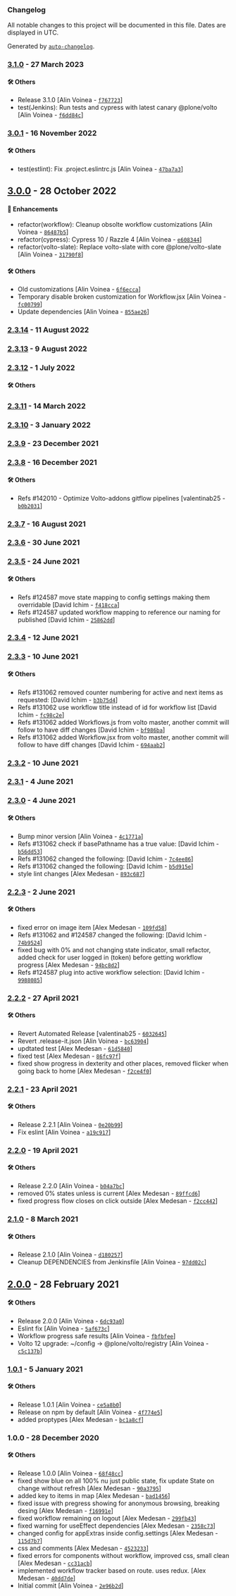 ### Changelog

All notable changes to this project will be documented in this file. Dates are displayed in UTC.

Generated by [`auto-changelog`](https://github.com/CookPete/auto-changelog).

### [3.1.0](https://github.com/eea/volto-workflow-progress/compare/3.0.1...3.1.0) - 27 March 2023

#### :hammer_and_wrench: Others

- Release 3.1.0 [Alin Voinea - [`f767723`](https://github.com/eea/volto-workflow-progress/commit/f7677233d28e2493a1aeba60afea121fee01a2bf)]
- test(Jenkins): Run tests and cypress with latest canary @plone/volto [Alin Voinea - [`f6dd84c`](https://github.com/eea/volto-workflow-progress/commit/f6dd84c8b73abcfb9c0c9d0884abb4e2e3d424f7)]
### [3.0.1](https://github.com/eea/volto-workflow-progress/compare/3.0.0...3.0.1) - 16 November 2022

#### :hammer_and_wrench: Others

- test(estlint): Fix .project.eslintrc.js [Alin Voinea - [`47ba7a3`](https://github.com/eea/volto-workflow-progress/commit/47ba7a3debdcf32586a2a1959b4950e46ce19f8e)]
## [3.0.0](https://github.com/eea/volto-workflow-progress/compare/2.3.14...3.0.0) - 28 October 2022

#### :nail_care: Enhancements

- refactor(workflow): Cleanup obsolte workflow customizations [Alin Voinea - [`86487b5`](https://github.com/eea/volto-workflow-progress/commit/86487b59f77ea943ae5f740d9f97721f1054a744)]
- refactor(cypress): Cypress 10 / Razzle 4 [Alin Voinea - [`e608344`](https://github.com/eea/volto-workflow-progress/commit/e608344194c678cc73cecd44e20e5913980fb5c3)]
- refactor(volto-slate): Replace volto-slate with core @plone/volto-slate [Alin Voinea - [`31790f8`](https://github.com/eea/volto-workflow-progress/commit/31790f80196d5336da54fd8a4b464d003e080622)]

#### :hammer_and_wrench: Others

- Old customizations [Alin Voinea - [`6f6ecca`](https://github.com/eea/volto-workflow-progress/commit/6f6eccab9f1fd9b705c36700f57a00c892a21141)]
- Temporary disable broken customization for Workflow.jsx [Alin Voinea - [`fc00799`](https://github.com/eea/volto-workflow-progress/commit/fc007997d1c43a0502eab7f39a0dbc83dc77229b)]
- Update dependencies [Alin Voinea - [`855ae26`](https://github.com/eea/volto-workflow-progress/commit/855ae26e1dad988500f8ec73386ae7405b6ba585)]
### [2.3.14](https://github.com/eea/volto-workflow-progress/compare/2.3.13...2.3.14) - 11 August 2022

### [2.3.13](https://github.com/eea/volto-workflow-progress/compare/2.3.12...2.3.13) - 9 August 2022

### [2.3.12](https://github.com/eea/volto-workflow-progress/compare/2.3.11...2.3.12) - 1 July 2022

#### :hammer_and_wrench: Others

### [2.3.11](https://github.com/eea/volto-workflow-progress/compare/2.3.10...2.3.11) - 14 March 2022

### [2.3.10](https://github.com/eea/volto-workflow-progress/compare/2.3.9...2.3.10) - 3 January 2022

### [2.3.9](https://github.com/eea/volto-workflow-progress/compare/2.3.8...2.3.9) - 23 December 2021

### [2.3.8](https://github.com/eea/volto-workflow-progress/compare/2.3.7...2.3.8) - 16 December 2021

#### :hammer_and_wrench: Others

- Refs #142010 - Optimize Volto-addons gitflow pipelines [valentinab25 - [`b0b2031`](https://github.com/eea/volto-workflow-progress/commit/b0b203187598ae8a35108576f8f876e6502d93aa)]
### [2.3.7](https://github.com/eea/volto-workflow-progress/compare/2.3.6...2.3.7) - 16 August 2021

### [2.3.6](https://github.com/eea/volto-workflow-progress/compare/2.3.5...2.3.6) - 30 June 2021

### [2.3.5](https://github.com/eea/volto-workflow-progress/compare/2.3.4...2.3.5) - 24 June 2021

#### :hammer_and_wrench: Others

- Refs #124587 move state mapping to config settings making them overridable [David Ichim - [`f418cca`](https://github.com/eea/volto-workflow-progress/commit/f418ccafb0f2579dab2e9c9434385ac935fa4ac6)]
- Refs #124587 updated workflow mapping to reference our naming for published [David Ichim - [`25862dd`](https://github.com/eea/volto-workflow-progress/commit/25862ddf445562a07cb882e3c8e059996178df62)]
### [2.3.4](https://github.com/eea/volto-workflow-progress/compare/2.3.3...2.3.4) - 12 June 2021

### [2.3.3](https://github.com/eea/volto-workflow-progress/compare/2.3.2...2.3.3) - 10 June 2021

#### :hammer_and_wrench: Others

- Refs #131062 removed counter numbering for active and next items as requested: [David Ichim - [`b3b75d4`](https://github.com/eea/volto-workflow-progress/commit/b3b75d46b8771da8dab210de823207d0df23ede8)]
- Refs #131062 use workflow title instead of id for workflow list [David Ichim - [`fc98c2e`](https://github.com/eea/volto-workflow-progress/commit/fc98c2ee2c5249654427f8797cc527ea46680785)]
- Refs #131062 added Workflows.js from volto master, another commit will follow to have diff changes [David Ichim - [`bf986ba`](https://github.com/eea/volto-workflow-progress/commit/bf986ba442d7253fb4a505ed309881e5ea5e23be)]
- Refs #131062 added Workflow.jsx from volto master, another commit will follow to have diff changes [David Ichim - [`694aab2`](https://github.com/eea/volto-workflow-progress/commit/694aab28d2db05c25eec32bb303ae7b3f3bc06fa)]
### [2.3.2](https://github.com/eea/volto-workflow-progress/compare/2.3.1...2.3.2) - 10 June 2021

### [2.3.1](https://github.com/eea/volto-workflow-progress/compare/2.3.0...2.3.1) - 4 June 2021

### [2.3.0](https://github.com/eea/volto-workflow-progress/compare/2.2.3...2.3.0) - 4 June 2021

#### :hammer_and_wrench: Others

- Bump minor version [Alin Voinea - [`4c1771a`](https://github.com/eea/volto-workflow-progress/commit/4c1771ae67b8ad2e6bcc8c30872e4f96d75e1133)]
- Refs #131062 check if basePathname has a true value: [David Ichim - [`b56dd53`](https://github.com/eea/volto-workflow-progress/commit/b56dd53be2e14c4d542356e89f3ac307a26b0afe)]
- Refs #131062 changed the following: [David Ichim - [`7c4ee86`](https://github.com/eea/volto-workflow-progress/commit/7c4ee86aa01a58765e53bc87ad1200a52b582790)]
- Refs #131062 changed the following: [David Ichim - [`b5d915e`](https://github.com/eea/volto-workflow-progress/commit/b5d915ebe0e18ef3adf802413c9d04581b03b06c)]
- style lint changes [Alex Medesan - [`893c687`](https://github.com/eea/volto-workflow-progress/commit/893c68724f1abd4edf6c6f9b8ff164d50f5cdc7b)]
### [2.2.3](https://github.com/eea/volto-workflow-progress/compare/2.2.2...2.2.3) - 2 June 2021

#### :hammer_and_wrench: Others

- fixed error on image item [Alex Medesan - [`109fd58`](https://github.com/eea/volto-workflow-progress/commit/109fd58e379538498b15769fdce19de8cb75370a)]
- Refs #131062 and #124587 changed the following: [David Ichim - [`74b9524`](https://github.com/eea/volto-workflow-progress/commit/74b95249e2316b25547d2a95e7719d88cb87635d)]
- fixed bug with 0% and not changing state indicator, small refactor, added check for user logged in (token) before getting workflow progress [Alex Medesan - [`94bc8d2`](https://github.com/eea/volto-workflow-progress/commit/94bc8d2274ace4707fb86ab46d0297a19dd147a5)]
- Refs #124587 plug into active workflow selection: [David Ichim - [`9988085`](https://github.com/eea/volto-workflow-progress/commit/998808573c6d10c7e29c924c18d99f687a29e5cf)]
### [2.2.2](https://github.com/eea/volto-workflow-progress/compare/2.2.1...2.2.2) - 27 April 2021

#### :hammer_and_wrench: Others

- Revert Automated Release [valentinab25 - [`6032645`](https://github.com/eea/volto-workflow-progress/commit/6032645a385e6a98e84990cc72583cc30ae05eeb)]
- Revert .release-it.json [Alin Voinea - [`bc63904`](https://github.com/eea/volto-workflow-progress/commit/bc63904d6b8b1293a5e6e8fa30fef57084b08670)]
- updtated test [Alex Medesan - [`61d5840`](https://github.com/eea/volto-workflow-progress/commit/61d58407009c0b926e0ded3b5d7bec27d1f5cd62)]
- fixed test [Alex Medesan - [`86fc97f`](https://github.com/eea/volto-workflow-progress/commit/86fc97fd2bc88e1d202cebd7170b4bc6af33e3b1)]
- fixed show progress in dexterity and other places, removed flicker when going back to home [Alex Medesan - [`f2ce4f0`](https://github.com/eea/volto-workflow-progress/commit/f2ce4f047fb0f4733331a049cb9bac918b9850ce)]
### [2.2.1](https://github.com/eea/volto-workflow-progress/compare/2.2.0...2.2.1) - 23 April 2021

#### :hammer_and_wrench: Others

- Release 2.2.1 [Alin Voinea - [`0e20b99`](https://github.com/eea/volto-workflow-progress/commit/0e20b9936df7448c177b966c2dc170c77b63fc0f)]
- Fix eslint [Alin Voinea - [`a19c917`](https://github.com/eea/volto-workflow-progress/commit/a19c917778f6e3d5a6c25e6a6316ba0f7b5652e0)]
### [2.2.0](https://github.com/eea/volto-workflow-progress/compare/2.1.0...2.2.0) - 19 April 2021

#### :hammer_and_wrench: Others

- Release 2.2.0 [Alin Voinea - [`b04a7bc`](https://github.com/eea/volto-workflow-progress/commit/b04a7bc717ef48314ca43353c7b10e4023aa28df)]
- removed 0% states unless is current [Alex Medesan - [`89ffcd6`](https://github.com/eea/volto-workflow-progress/commit/89ffcd6d50b5c75068590692e267ac71064a76b3)]
- fixed progress flow closes on click outside [Alex Medesan - [`f2cc442`](https://github.com/eea/volto-workflow-progress/commit/f2cc442b3c29a145f382d99e19a43a883a39b346)]
### [2.1.0](https://github.com/eea/volto-workflow-progress/compare/2.0.0...2.1.0) - 8 March 2021

#### :hammer_and_wrench: Others

- Release 2.1.0 [Alin Voinea - [`d180257`](https://github.com/eea/volto-workflow-progress/commit/d180257e068fc928f3b88999fa0cd3a9b775fa13)]
- Cleanup DEPENDENCIES from Jenkinsfile [Alin Voinea - [`97dd02c`](https://github.com/eea/volto-workflow-progress/commit/97dd02c9921d054f015a9c6e075c1e4584771496)]
## [2.0.0](https://github.com/eea/volto-workflow-progress/compare/1.0.1...2.0.0) - 28 February 2021

#### :hammer_and_wrench: Others

- Release 2.0.0 [Alin Voinea - [`6dc93a0`](https://github.com/eea/volto-workflow-progress/commit/6dc93a0e25e40b8fd92439bcf7296a8dedfec9f1)]
- Eslint fix [Alin Voinea - [`5af673c`](https://github.com/eea/volto-workflow-progress/commit/5af673c1d46647102f4e0d03c02ceb46291bf78d)]
- Workflow progress safe results [Alin Voinea - [`fbfbfee`](https://github.com/eea/volto-workflow-progress/commit/fbfbfee3b5edde55c831c89380c7b2526e8d37fb)]
- Volto 12 upgrade: ~/config -&gt; @plone/volto/registry [Alin Voinea - [`c5c137b`](https://github.com/eea/volto-workflow-progress/commit/c5c137b778f9625338273b10cb4f74d47c41d626)]
### [1.0.1](https://github.com/eea/volto-workflow-progress/compare/1.0.0...1.0.1) - 5 January 2021

#### :hammer_and_wrench: Others

- Release 1.0.1 [Alin Voinea - [`ce5a8b0`](https://github.com/eea/volto-workflow-progress/commit/ce5a8b0494159659aed1e72353d67e1561f7492c)]
- Release on npm by default [Alin Voinea - [`4f774e5`](https://github.com/eea/volto-workflow-progress/commit/4f774e56de395557d00e7ae642b35ed417b45840)]
- added proptypes [Alex Medesan - [`bc1a8cf`](https://github.com/eea/volto-workflow-progress/commit/bc1a8cf2692f08cebe4fc3e5503cce54c8914b7d)]
### 1.0.0 - 28 December 2020

#### :hammer_and_wrench: Others

- Release 1.0.0 [Alin Voinea - [`68f48cc`](https://github.com/eea/volto-workflow-progress/commit/68f48cc50a1bb426ed6d101d8fb15326d5025488)]
- fixed show blue on all 100% nu just public state, fix update State on change without refresh [Alex Medesan - [`90a3795`](https://github.com/eea/volto-workflow-progress/commit/90a379532d4ce4ac5e91120fae10abfd389f1dd3)]
- added key to items in map [Alex Medesan - [`bad1456`](https://github.com/eea/volto-workflow-progress/commit/bad14568d09954bace9dce68bbf7a4fa6202c34d)]
- fixed issue with pregress showing for anonymous browsing, breaking desing [Alex Medesan - [`f16991e`](https://github.com/eea/volto-workflow-progress/commit/f16991e0723a10a7ab3641a6c9f08c639c283bdb)]
- fixed workflow remaining on logout [Alex Medesan - [`299fb43`](https://github.com/eea/volto-workflow-progress/commit/299fb43bfb34455fdfd29cd1664a5b9dd9a78972)]
- fixed warning for useEffect dependencies [Alex Medesan - [`2358c73`](https://github.com/eea/volto-workflow-progress/commit/2358c73d03db014c059c8d0edbaf4182207fec02)]
- changed config for appExtras inside config.settings [Alex Medesan - [`115d7b7`](https://github.com/eea/volto-workflow-progress/commit/115d7b77f7445537ad2d0421139010c1b3be9d7b)]
- css and comments [Alex Medesan - [`4523233`](https://github.com/eea/volto-workflow-progress/commit/45232334876e86b6a6af9e9bd8ae5b38bca4dc01)]
- fixed errors for components without workflow, improved css, small clean [Alex Medesan - [`cc31acb`](https://github.com/eea/volto-workflow-progress/commit/cc31acbb46bcbba615e659dd69fc3a5084382838)]
- implemented workflow tracker based on route. uses redux. [Alex Medesan - [`40dd7de`](https://github.com/eea/volto-workflow-progress/commit/40dd7de5cca6a73b34f03e95ece19ff8fae25001)]
- Initial commit [Alin Voinea - [`2e96b2d`](https://github.com/eea/volto-workflow-progress/commit/2e96b2d72d77f1ec2ca1ef00b260b7fe7cca07c9)]

